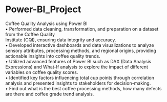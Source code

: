 # Power-BI_Project

Coffee Quality Analysis using Power BI   
• Performed data cleaning, transformation, and preparation on a dataset from the Coffee Quality     
Institute (CQI), ensuring data integrity and accuracy.   
• Developed interactive dashboards and data visualizations to analyze sensory attributes, 
processing methods, and regional origins, providing actionable insights into coffee quality trends.   
• Utilized advanced features of Power BI such as DAX (Data Analysis Expressions) and What-If 
analysis to explore the impact of different variables on coffee quality scores.   
• Identified key factors influencing total cup points through correlation analysis and presented 
insights to stakeholders for decision-making.   
• Find out what is the best coffee processing methods, how many defects are there and coffee grade 
trend analysis.   
